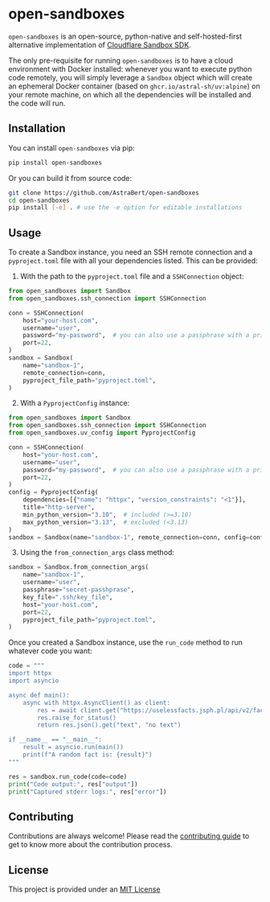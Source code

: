 # open-sandboxes

`open-sandboxes` is an open-source, python-native and self-hosted-first alternative implementation of [Cloudflare Sandbox SDK](https://developers.cloudflare.com/sandbox/).

The only pre-requisite for running `open-sandboxes` is to have a cloud environment with Docker installed: whenever you want to execute python code remotely, you will simply leverage a `Sandbox` object which will create an ephemeral Docker container (based on `ghcr.io/astral-sh/uv:alpine`) on your remote machine, on which all the dependencies will be installed and the code will run.

## Installation

You can install `open-sandboxes` via pip:

```bash
pip install open-sandboxes
```

Or you can build it from source code:

```bash
git clone https://github.com/AstraBert/open-sandboxes
cd open-sandboxes
pip install [-e] . # use the -e option for editable installations
```

## Usage

To create a Sandbox instance, you need an SSH remote connection and a `pyproject.toml` file with all your dependencies listed. This can be provided:

1. With the path to the `pyproject.toml` file and a `SSHConnection` object:

```python
from open_sandboxes import Sandbox
from open_sandboxes.ssh_connection import SSHConnection

conn = SSHConnection(
    host="your-host.com",
    username="user",
    password="my-password",  # you can also use a passphrase with a private key file
    port=22,
)
sandbox = Sandbox(
    name="sandbox-1",
    remote_connection=conn,
    pyproject_file_path="pyproject.toml",
)
```

2. With a `PyprojectConfig` instance:

```python
from open_sandboxes import Sandbox
from open_sandboxes.ssh_connection import SSHConnection
from open_sandboxes.uv_config import PyprojectConfig

conn = SSHConnection(
    host="your-host.com",
    username="user",
    password="my-password",  # you can also use a passphrase with a private key file
    port=22,
)
config = PyprojectConfig(
    dependencies=[{"name": "httpx", "version_constraints": "<1"}],
    title="http-server",
    min_python_version="3.10",  # included (>=3.10)
    max_python_version="3.13",  # excluded (<3.13)
)
sandbox = Sandbox(name="sandbox-1", remote_connection=conn, config=config)
```

3. Using the `from_connection_args` class method:

```python
sandbox = Sandbox.from_connection_args(
    name="sandbox-1",
    username="user",
    passphrase="secret-passhprase",
    key_file=".ssh/key_file",
    host="your-host.com",
    port=22,
    pyproject_file_path="pyproject.toml",
)
```

Once you created a Sandbox instance, use the `run_code` method to run whatever code you want:

```python
code = """
import httpx
import asyncio

async def main():
    async with httpx.AsyncClient() as client:
        res = await client.get("https://uselessfacts.jsph.pl/api/v2/facts/random")
        res.raise_for_status()
        return res.json().get("text", "no text")

if __name__ == "__main__":
    result = asyncio.run(main())
    print(f"A random fact is: {result}")
"""

res = sandbox.run_code(code=code)
print("Code output:", res["output"])
print("Captured stderr logs:", res["error"])
```

## Contributing

Contributions are always welcome! Please read the [contributing guide](./CONTRIBUTING.md) to get to know more about the contribution process.

## License

This project is provided under an [MIT License](./LICENSE)
